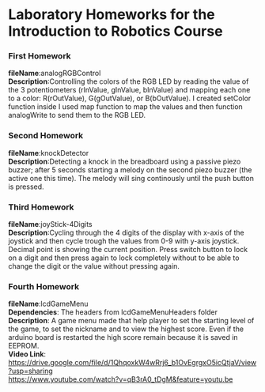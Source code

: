 # Laboratory Homeworks for the Introduction to Robotics Course

### First Homework 
**fileName**:analogRGBControl   
**Description**:Controlling the colors of the RGB LED by reading the value of the 3 potentiometers (rInValue, gInValue, bInValue) and mapping each one to a color: R(rOutValue), G(gOutValue), or B(bOutValue). I created setColor function inside I used map function to map the values and then function analogWrite to send them to the RGB LED.

### Second Homework 
**fileName**:knockDetector   
**Description**:Detecting a knock in the breadboard using a passive piezo buzzer; after 5 seconds starting a melody on the second piezo buzzer (the active one this time). The melody will sing continously until the push button is pressed.

### Third Homework   
**fileName**:joyStick-4Digits <br/>
**Description**:Cycling through the 4 digits of the display with x-axis of the joystick and then cycle trough the values from 0-9 with y-axis joystick. Decimal point is showing the current position. Press switch button to lock on a digit and then press again to lock completely without to be able to change the digit or the value without pressing again.

### Fourth Homework   
**fileName**:lcdGameMenu <br/>
**Dependencies**: The headers from lcdGameMenuHeaders folder <br/>
**Description**: A game menu made that help player to set the starting level of the game, to set the nickname and to view the highest score. Even if the arduino board is restarted the high score remain because it is saved in EEPROM.<br/>
**Video Link**: https://drive.google.com/file/d/1QhqoxkW4wRrj6_b1OvEgrgxO5icQtjaV/view?usp=sharing <br/>
https://www.youtube.com/watch?v=qB3rA0_tDgM&feature=youtu.be
